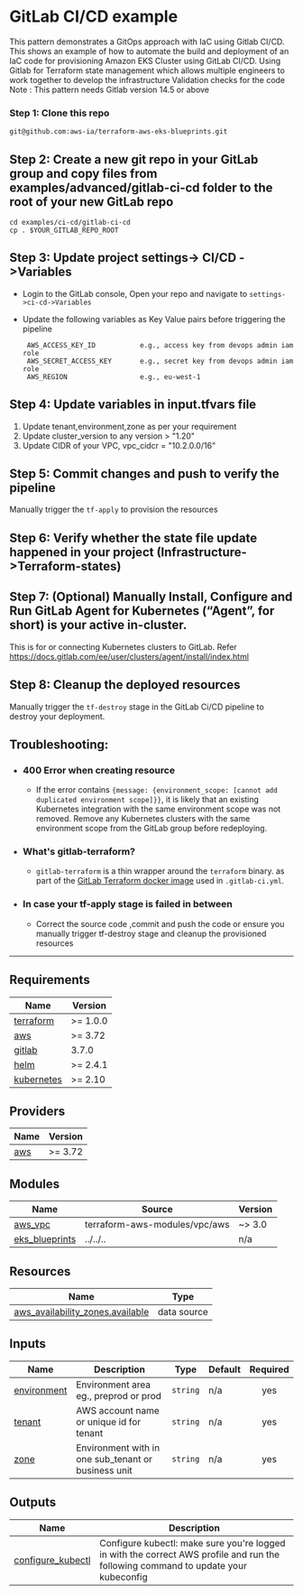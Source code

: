 # GitLab CI/CD example

This pattern demonstrates a GitOps approach with IaC using Gitlab CI/CD.
This shows an example of how to automate the build and deployment of an IaC code for provisioning Amazon EKS Cluster using GitLab CI/CD.
Using Gitlab for Terraform state management which allows multiple engineers to work together to develop the infrastructure
Validation checks for the code
Note : This pattern needs Gitlab version 14.5 or above

### Step 1: Clone this repo

```
git@github.com:aws-ia/terraform-aws-eks-blueprints.git
```

## Step 2: Create a new git repo in your GitLab group and copy files from examples/advanced/gitlab-ci-cd folder to the root of your new GitLab repo

    cd examples/ci-cd/gitlab-ci-cd
    cp . $YOUR_GITLAB_REPO_ROOT

## Step 3: Update project settings-> CI/CD ->Variables

- Login to the GitLab console, Open your repo and navigate to `settings->ci-cd->Variables`
- Update the following variables as Key Value pairs before triggering the pipeline

       AWS_ACCESS_KEY_ID           e.g., access key from devops admin iam role
       AWS_SECRET_ACCESS_KEY       e.g., secret key from devops admin iam role
       AWS_REGION                  e.g., eu-west-1

## Step 4: Update variables in input.tfvars file

1.  Update tenant,environment,zone as per your requirement
2.  Update cluster_version to any version > "1.20"
3.  Update CIDR of your VPC, vpc_cidcr = "10.2.0.0/16"

## Step 5: Commit changes and push to verify the pipeline

Manually trigger the `tf-apply` to provision the resources

## Step 6: Verify whether the state file update happened in your project (Infrastructure->Terraform-states)

## Step 7: (Optional) Manually Install, Configure and Run GitLab Agent for Kubernetes (“Agent”, for short) is your active in-cluster.

This is for or connecting Kubernetes clusters to GitLab. Refer https://docs.gitlab.com/ee/user/clusters/agent/install/index.html

## Step 8: Cleanup the deployed resources

Manually trigger the `tf-destroy` stage in the GitLab Ci/CD pipeline to destroy your deployment.

## Troubleshooting:

- ### 400 Error when creating resource

  - If the error contains `{message: {environment_scope: [cannot add duplicated environment scope]}}`, it is likely that an existing Kubernetes integration with the same environment scope was not removed. Remove any Kubernetes clusters with the same environment scope from the GitLab group before redeploying.

- ### What's gitlab-terraform?

  - `gitlab-terraform` is a thin wrapper around the `terraform` binary. as part of the [GitLab Terraform docker image](https://gitlab.com/gitlab-org/terraform-images) used in `.gitlab-ci.yml`.

- ### In case your tf-apply stage is failed in between
  - Correct the source code ,commit and push the code or ensure you manually trigger tf-destroy stage and cleanup the provisioned resources

---

<!-- BEGINNING OF PRE-COMMIT-TERRAFORM DOCS HOOK -->
## Requirements

| Name | Version |
|------|---------|
| <a name="requirement_terraform"></a> [terraform](#requirement\_terraform) | >= 1.0.0 |
| <a name="requirement_aws"></a> [aws](#requirement\_aws) | >= 3.72 |
| <a name="requirement_gitlab"></a> [gitlab](#requirement\_gitlab) | 3.7.0 |
| <a name="requirement_helm"></a> [helm](#requirement\_helm) | >= 2.4.1 |
| <a name="requirement_kubernetes"></a> [kubernetes](#requirement\_kubernetes) | >= 2.10 |

## Providers

| Name | Version |
|------|---------|
| <a name="provider_aws"></a> [aws](#provider\_aws) | >= 3.72 |

## Modules

| Name | Source | Version |
|------|--------|---------|
| <a name="module_aws_vpc"></a> [aws\_vpc](#module\_aws\_vpc) | terraform-aws-modules/vpc/aws | ~> 3.0 |
| <a name="module_eks_blueprints"></a> [eks\_blueprints](#module\_eks\_blueprints) | ../../.. | n/a |

## Resources

| Name | Type |
|------|------|
| [aws_availability_zones.available](https://registry.terraform.io/providers/hashicorp/aws/latest/docs/data-sources/availability_zones) | data source |

## Inputs

| Name | Description | Type | Default | Required |
|------|-------------|------|---------|:--------:|
| <a name="input_environment"></a> [environment](#input\_environment) | Environment area eg., preprod or prod | `string` | n/a | yes |
| <a name="input_tenant"></a> [tenant](#input\_tenant) | AWS account name or unique id for tenant | `string` | n/a | yes |
| <a name="input_zone"></a> [zone](#input\_zone) | Environment with in one sub\_tenant or business unit | `string` | n/a | yes |

## Outputs

| Name | Description |
|------|-------------|
| <a name="output_configure_kubectl"></a> [configure\_kubectl](#output\_configure\_kubectl) | Configure kubectl: make sure you're logged in with the correct AWS profile and run the following command to update your kubeconfig |
<!-- END OF PRE-COMMIT-TERRAFORM DOCS HOOK -->
